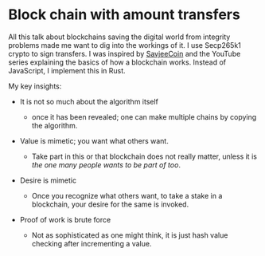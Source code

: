 # Block chain with amount transfers 

All this talk about blockchains saving the digital world from integrity
problems made me want to dig into the workings of it. I use Secp265k1 crypto
to sign transfers. I was inspired by [SavjeeCoin](https://github.com/Savjee/SavjeeCoin) and 
the YouTube series explaining the basics of how a blockchain works.
Instead of JavaScript, I implement this in Rust.
 
My key insights:

* It is not so much about the algorithm itself
  * once it has been revealed; one can make multiple chains by copying the algorithm.

* Value is mimetic; you want what others want.
  * Take part in this or that blockchain does not really matter, unless it is *the one many people wants to be part of too*. 

* Desire is mimetic
  * Once you recognize what others want, to take a stake in a blockchain, your desire for the same is invoked.

* Proof of work is brute force
  * Not as sophisticated as one might think, it is just hash value checking after incrementing a value.


